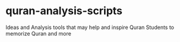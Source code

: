 # quran-analysis-scripts
Ideas and Analysis tools that may help and inspire Quran Students to memorize Quran and more
